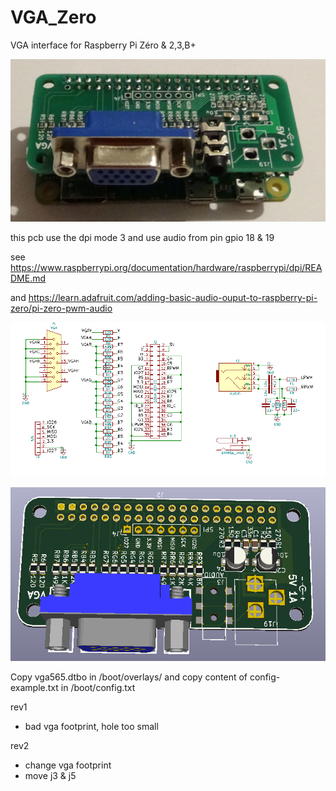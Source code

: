 # VGA_Zero
VGA interface for Raspberry Pi Zéro &amp; 2,3,B+

![](img/VgaZero.jpg)

this pcb use the dpi mode 3 and use audio from pin gpio 18 & 19

see https://www.raspberrypi.org/documentation/hardware/raspberrypi/dpi/README.md

and https://learn.adafruit.com/adding-basic-audio-ouput-to-raspberry-pi-zero/pi-zero-pwm-audio

![sch](img/sch.PNG)


![pcb](img/3D.PNG)


Copy vga565.dtbo in /boot/overlays/
and copy content of config-example.txt in /boot/config.txt



rev1
- bad vga footprint, hole too small

rev2
- change vga footprint
- move j3 & j5
